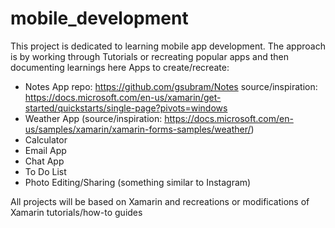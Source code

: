 # mobile_development
This project is dedicated to learning mobile app development. The approach is by working through Tutorials or recreating popular apps and then documenting learnings here
Apps to create/recreate:
   - Notes App 
         repo: https://github.com/gsubram/Notes
         source/inspiration: https://docs.microsoft.com/en-us/xamarin/get-started/quickstarts/single-page?pivots=windows
   - Weather App (source/inspiration: https://docs.microsoft.com/en-us/samples/xamarin/xamarin-forms-samples/weather/)
   - Calculator
   - Email App
   - Chat App
   - To Do List
   - Photo Editing/Sharing (something similar to Instagram)

All projects will be based on Xamarin and recreations or modifications of Xamarin tutorials/how-to guides
